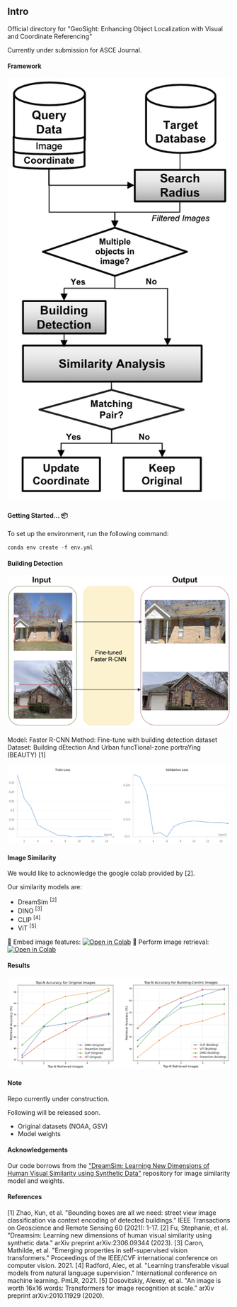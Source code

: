 ## Intro

Official directory for "GeoSight: Enhancing Object Localization with Visual and Coordinate Referencing"

Currently under submission for ASCE Journal.

#### Framework
![Alt text](/imgs/method_arch.png)

#### Getting Started... 📦

To set up the environment, run the following command:

```
conda env create -f env.yml
```

#### Building Detection

![Alt text](/imgs/obj_detect.png)

Model: Faster R-CNN
Method: Fine-tune with building detection dataset
Dataset: Building dEtection And Urban funcTional-zone portraYing (BEAUTY) [1]

![Alt text](/imgs/detect_train.png)

#### Image Similarity

We would like to acknowledge the google colab provided by [2].

Our similarity models are:
* DreamSim <sup>[2]</sup>
* DINO <sup>[3]</sup>
* CLIP <sup>[4]</sup>
* ViT <sup>[5]</sup>

📌 Embed image features: [![Open in Colab](https://colab.research.google.com/assets/colab-badge.svg)](https://colab.research.google.com/github/jk-junhokim/geosight/img_sim/feature_embedding.ipynb)
📌 Perform image retrieval: [![Open in Colab](https://colab.research.google.com/assets/colab-badge.svg)](https://colab.research.google.com/github/jk-junhokim/geosight/img_sim/image_retrieval.ipynb)


#### Results

![Alt text](/imgs/retrieval_res.png)

#### Note

Repo currently under construction.

Following will be released soon.

* Original datasets (NOAA, GSV)
* Model weights

#### Acknowledgements
Our code borrows from the ["DreamSim: Learning New Dimensions of Human Visual Similarity using Synthetic Data"](https://dreamsim-nights.github.io/) repository for image similarity model and weights.

#### References
[1] Zhao, Kun, et al. "Bounding boxes are all we need: street view image classification via context encoding of detected buildings." IEEE Transactions on Geoscience and Remote Sensing 60 (2021): 1-17.
[2] Fu, Stephanie, et al. "Dreamsim: Learning new dimensions of human visual similarity using synthetic data." arXiv preprint arXiv:2306.09344 (2023).
[3] Caron, Mathilde, et al. "Emerging properties in self-supervised vision transformers." Proceedings of the IEEE/CVF international conference on computer vision. 2021.
[4] Radford, Alec, et al. "Learning transferable visual models from natural language supervision." International conference on machine learning. PmLR, 2021.
[5] Dosovitskiy, Alexey, et al. "An image is worth 16x16 words: Transformers for image recognition at scale." arXiv preprint arXiv:2010.11929 (2020).
